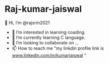# Raj-kumar-jaiswal

👋 Hi, I’m @rajsrm2021
- 👀 I’m interested in learning coading.
- 🌱 I’m currently learning C language.
- 💞️ I’m looking to collaborate on ...
- 📫 How to reach me "my linkdin profile link is www.linkedin.com/in/kumarjaiswal "
